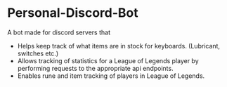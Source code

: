 # Personal-Discord-Bot
A bot made for discord servers that 
- Helps keep track of what items are in stock for keyboards. (Lubricant, switches etc.)
- Allows tracking of statistics for a League of Legends player by performing requests to the appropriate api endpoints.
- Enables rune and item tracking of players in League of Legends.
